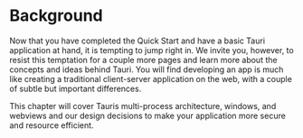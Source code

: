 # Background

Now that you have completed the Quick Start and have a basic Tauri
application at hand, it is tempting to jump right in. We invite you,
however, to resist this temptation for a couple more pages and learn
more about the concepts and ideas behind Tauri. You will find
developing an app is much like creating a traditional client-server
application on the web, with a couple of subtle but important
differences.

This chapter will cover Tauris multi-process architecture, windows,
and webviews and our design decisions to make your application more
secure and resource efficient.
